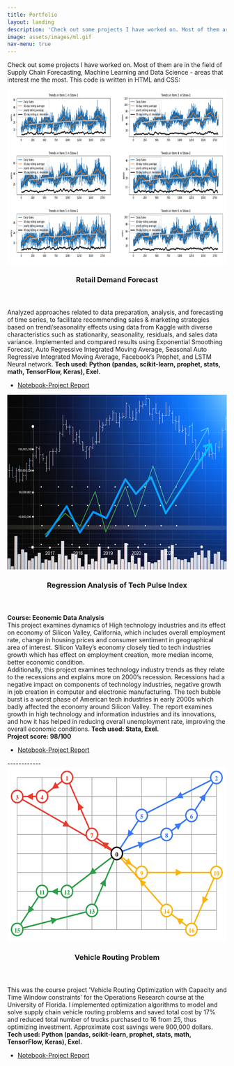 ```yaml
---
title: Portfolio
layout: landing
description: 'Check out some projects I have worked on. Most of them are in the field of Supply Chain Forecasting, Machine Learning and Data Science - areas that interest me the most. This code is written in HTML and CSS.'
image: assets/images/ml.gif
nav-menu: true
---
```

Check out some projects I have worked on. Most of them are in the field of Supply Chain Forecasting, Machine Learning and Data Science - areas that interest me the most. This code is written in HTML and CSS:
<div id="main">
  <section id="one" class="spotlights">
    <section>
      <a href="#" class="image">
        <img src="assets/images/forecast.png" alt="Retail Demand Forecast" data-position="center center" height="400px"/>
      </a>
      <div class="content">
        <div class="inner">
          <header class="major">
            <h3>Retail Demand Forecast</h3>
          </header>
          <p>
            Analyzed approaches related to data preparation, analysis, and forecasting of time series, to facilitate recommending sales & marketing strategies based on trend/seasonality effects using data from Kaggle with diverse characteristics such as stationarity, seasonality, residuals, and sales data variance. Implemented and compared results using Exponential Smoothing Forecast, Auto Regressive Integrated Moving Average, Seasonal Auto Regressive Integrated Moving Average, Facebook’s Prophet, and LSTM Neural network. <b>Tech used: Python (pandas, scikit-learn, prophet, stats, math, TensorFlow, Keras), Exel.</b>
          </p>
          <ul class="actions">
            <li>
              <a target="_blank" rel="noopener noreferrer" href="https://github.com/infinitebhat/Retail-Demand-Forecast" class="button">Notebook-Project Report</a>
            </li>
          </ul>
        </div>
      </div>
    </section>
    <section>
      <a href="#" class="image">
        <img src="assets/images/stock market.jpg" alt="Regression Analysis of Tech Pulse Index" data-position="center left" height="400px"/>
      </a>
      <div class="content">
        <div class="inner">
          <header class="major">
            <h3>Regression Analysis of Tech Pulse Index</h3>
          </header>
          <p>
            <b>Course: Economic Data Analysis</b><br>
            This project examines dynamics of High technology industries and its effect on economy of Silicon Valley, California, which includes overall employment rate, change in housing prices and consumer sentiment in geographical area of interest. Silicon Valley’s economy closely tied to tech industries growth which has effect on employment creation, more median income, better economic condition.
            <br>
            Additionally, this project examines technology industry trends as they relate to the recessions and explains more on 2000’s recession. Recessions had a negative impact on components of technology industries, negative growth in job creation in computer and electronic manufacturing. The tech bubble burst is a worst phase of American tech industries in early 2000s which badly affected the economy around Silicon Valley. The report examines growth in high technology and information industries and its innovations, and how it has helped in reducing overall unemployment rate, improving the overall economic conditions. <b>Tech used: Stata, Exel.</b>
            <br>
            <b>Project score: 98/100</b>
          </p>
          <ul class="actions">
            <li>
              <a target="_blank" rel="noopener noreferrer" href="https://drive.google.com/file/d/1S_o2Zs6Oklnq" class="button">Notebook-Project Report</a>
            </li>
          </ul>
        </div>
      </div>
    </section>
------------
<div id="main">
  <section id="one" class="spotlights">
    <section>
      <a href="#" class="image">
        <img src="assets/images/vrp.png" alt="Vehicle Routing Problem" data-position="center center" height="400px"/>
      </a>
      <div class="content">
        <div class="inner">
          <header class="major">
            <h3>Vehicle Routing Problem</h3>
          </header>
          <p>
            This was the course project 'Vehicle Routing Optimization with Capacity and Time Window constraints' for the Operations Research course at the University of Florida. I implemented optimization algorithms to model and solve supply chain vehicle routing problems and saved total cost by 17% and reduced total number of trucks purchased to 16 from 25, thus optimizing investment. Approximate cost savings were 900,000 dollars. <b>Tech used: Python (pandas, scikit-learn, prophet, stats, math, TensorFlow, Keras), Exel.</b>
          </p>
          <ul class="actions">
            <li>
              <a target="_blank" rel="noopener noreferrer" href="https://github.com/infinitebhat/Vehicle-Routing-Problem" class="button">Notebook-Project Report</a>
            </li>
          </ul>
        </div>
      </div>
    </section>
